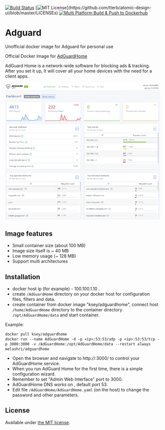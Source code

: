 [![Build Status](https://app.travis-ci.com/MohamedElashri/Adguard.svg?branch=main)](https://app.travis-ci.com/MohamedElashri/Adguard)
[![MIT License](https://img.shields.io/apm/l/atomic-design-ui.svg?)](https://github.com/tterb/atomic-design-ui/blob/master/LICENSEs)
[![Multi Platform Build & Push to Dockerhub](https://github.com/MohamedElashri/Adguard/actions/workflows/docker_image.yml/badge.svg)](https://github.com/MohamedElashri/Adguard/actions/workflows/docker_image.yml)

# Adguard
 Unofficial  docker image for Adguard for personal use

Official Docker Image for [AdGuardHome](https://hub.docker.com/r/adguard/adguardhome)

AdGuard Home is a network-wide software for blocking ads & tracking. After you set it up, It will cover all your home devices with the need for a client apps. 

![AdGuardHome](https://raw.githubusercontent.com/MrKsey/AdGuardHome/master/adh.PNG)


## Image features

* Small container size (about 100 MB)
* Image size itself is ~ 40 MB
* Low memory usage (~ 128 MB) 
* Support multi architectures 

## Installation

* docker host ip (for example) - 100.100.1.10 .
* create ```/AdGuardHome``` directory on your docker host for configuration files, filters and data.
* create container from docker image "ksey/adguardhome", connect host ```/home/AdGuardHome``` directory to the container directory ```/opt/AdGuardHome/data``` and start container.

Example:
```
docker pull ksey/adguardhome
docker run --name AdGuardHome -d -p <ip>:53:53/udp -p <ip>:53:53/tcp -p 3000:3000 -v /AdGuardHome:/opt/AdGuardHome/data --restart always melashri/adguardhome
```

* Open the browser and navigate to http://<ip>:3000/ to control your AdGuardHome service.
* When you run AdGuard Home for the first time, there is a simple configuration wizard.
* Remember to set "Admin Web Interface" port to 3000.
* AdGuardHome DNS works on <ip>, default port 53.
* Edit file ```/AdGuardHome/AdGuardHome.yaml``` (on the host) to change the password and other parameters.

## License

Available under [the MIT license](https://github.com/MohamedElashri/ME-Resume/blob/Main/LICENSE.md).
